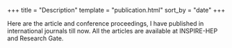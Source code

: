 +++
title = "Description"
template = "publication.html"
sort_by = "date"
+++

Here are the article and conference proceedings, I have published in international journals till now. All the articles are available at INSPIRE-HEP and Research Gate.